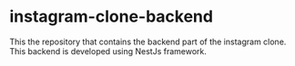 # instagram-clone-backend
This the repository that contains the backend part of the instagram clone. This backend is developed using NestJs framework.

